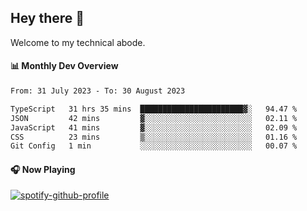 ## Hey there 👋

Welcome to my technical abode.

#### 📊 Monthly Dev Overview
<!--START_SECTION:waka-->

```txt
From: 31 July 2023 - To: 30 August 2023

TypeScript   31 hrs 35 mins  ███████████████████████▓░   94.47 %
JSON         42 mins         ▓░░░░░░░░░░░░░░░░░░░░░░░░   02.11 %
JavaScript   41 mins         ▓░░░░░░░░░░░░░░░░░░░░░░░░   02.09 %
CSS          23 mins         ▒░░░░░░░░░░░░░░░░░░░░░░░░   01.16 %
Git Config   1 min           ░░░░░░░░░░░░░░░░░░░░░░░░░   00.07 %
```

<!--END_SECTION:waka-->

#### 🎧 Now Playing

[![spotify-github-profile](https://spotify-github-profile.vercel.app/api/view?uid=james2mid&cover_image=true&theme=natemoo-re)](https://open.spotify.com/user/james2mid?si=2b3baf2b09cb499e)
